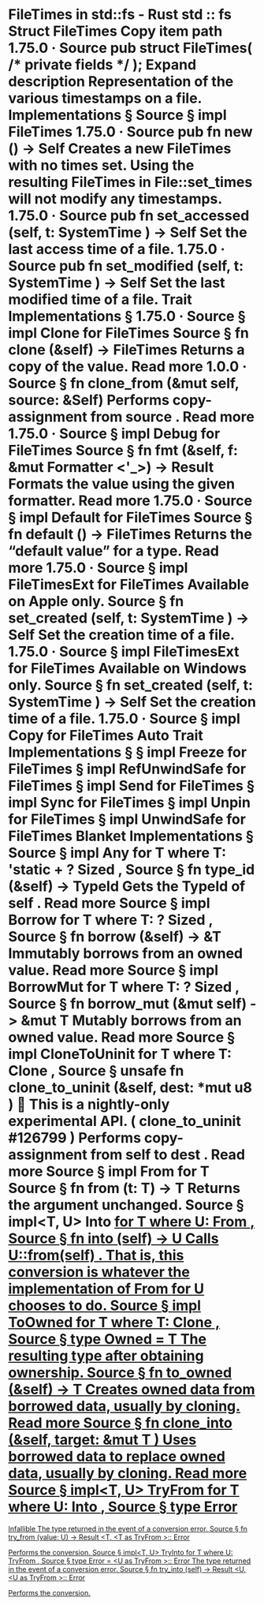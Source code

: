 FileTimes in std::fs - Rust
std
::
fs
Struct
FileTimes
Copy item path
1.75.0
·
Source
pub struct FileTimes(
/* private fields */
);
Expand description
Representation of the various timestamps on a file.
Implementations
§
Source
§
impl
FileTimes
1.75.0
·
Source
pub fn
new
() -> Self
Creates a new
FileTimes
with no times set.
Using the resulting
FileTimes
in
File::set_times
will not modify any timestamps.
1.75.0
·
Source
pub fn
set_accessed
(self, t:
SystemTime
) -> Self
Set the last access time of a file.
1.75.0
·
Source
pub fn
set_modified
(self, t:
SystemTime
) -> Self
Set the last modified time of a file.
Trait Implementations
§
1.75.0
·
Source
§
impl
Clone
for
FileTimes
Source
§
fn
clone
(&self) ->
FileTimes
Returns a copy of the value.
Read more
1.0.0
·
Source
§
fn
clone_from
(&mut self, source: &Self)
Performs copy-assignment from
source
.
Read more
1.75.0
·
Source
§
impl
Debug
for
FileTimes
Source
§
fn
fmt
(&self, f: &mut
Formatter
<'_>) ->
Result
Formats the value using the given formatter.
Read more
1.75.0
·
Source
§
impl
Default
for
FileTimes
Source
§
fn
default
() ->
FileTimes
Returns the “default value” for a type.
Read more
1.75.0
·
Source
§
impl
FileTimesExt
for
FileTimes
Available on
Apple
only.
Source
§
fn
set_created
(self, t:
SystemTime
) -> Self
Set the creation time of a file.
1.75.0
·
Source
§
impl
FileTimesExt
for
FileTimes
Available on
Windows
only.
Source
§
fn
set_created
(self, t:
SystemTime
) -> Self
Set the creation time of a file.
1.75.0
·
Source
§
impl
Copy
for
FileTimes
Auto Trait Implementations
§
§
impl
Freeze
for
FileTimes
§
impl
RefUnwindSafe
for
FileTimes
§
impl
Send
for
FileTimes
§
impl
Sync
for
FileTimes
§
impl
Unpin
for
FileTimes
§
impl
UnwindSafe
for
FileTimes
Blanket Implementations
§
Source
§
impl<T>
Any
for T
where
    T: 'static + ?
Sized
,
Source
§
fn
type_id
(&self) ->
TypeId
Gets the
TypeId
of
self
.
Read more
Source
§
impl<T>
Borrow
<T> for T
where
    T: ?
Sized
,
Source
§
fn
borrow
(&self) ->
&T
Immutably borrows from an owned value.
Read more
Source
§
impl<T>
BorrowMut
<T> for T
where
    T: ?
Sized
,
Source
§
fn
borrow_mut
(&mut self) ->
&mut T
Mutably borrows from an owned value.
Read more
Source
§
impl<T>
CloneToUninit
for T
where
    T:
Clone
,
Source
§
unsafe fn
clone_to_uninit
(&self, dest:
*mut
u8
)
🔬
This is a nightly-only experimental API. (
clone_to_uninit
#126799
)
Performs copy-assignment from
self
to
dest
.
Read more
Source
§
impl<T>
From
<T> for T
Source
§
fn
from
(t: T) -> T
Returns the argument unchanged.
Source
§
impl<T, U>
Into
<U> for T
where
    U:
From
<T>,
Source
§
fn
into
(self) -> U
Calls
U::from(self)
.
That is, this conversion is whatever the implementation of
From
<T> for U
chooses to do.
Source
§
impl<T>
ToOwned
for T
where
    T:
Clone
,
Source
§
type
Owned
= T
The resulting type after obtaining ownership.
Source
§
fn
to_owned
(&self) -> T
Creates owned data from borrowed data, usually by cloning.
Read more
Source
§
fn
clone_into
(&self, target:
&mut T
)
Uses borrowed data to replace owned data, usually by cloning.
Read more
Source
§
impl<T, U>
TryFrom
<U> for T
where
    U:
Into
<T>,
Source
§
type
Error
=
Infallible
The type returned in the event of a conversion error.
Source
§
fn
try_from
(value: U) ->
Result
<T, <T as
TryFrom
<U>>::
Error
>
Performs the conversion.
Source
§
impl<T, U>
TryInto
<U> for T
where
    U:
TryFrom
<T>,
Source
§
type
Error
= <U as
TryFrom
<T>>::
Error
The type returned in the event of a conversion error.
Source
§
fn
try_into
(self) ->
Result
<U, <U as
TryFrom
<T>>::
Error
>
Performs the conversion.